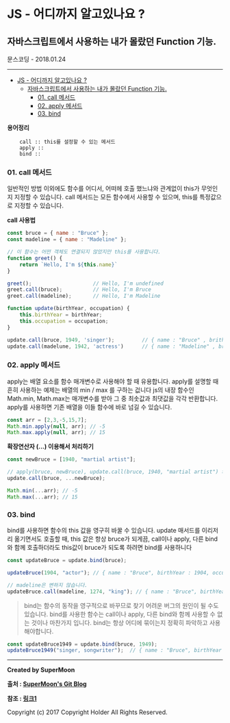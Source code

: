# JS - 어디까지 알고있나요 ?
## 자바스크립트에서 사용하는 내가 몰랐던 Function 기능.

<div class="pull-right"> 문스코딩 - 2018.01.24 </div>

---

<!-- @import "[TOC]" {cmd="toc" depthFrom=1 depthTo=6 orderedList=false} -->
<!-- code_chunk_output -->

* [JS - 어디까지 알고있나요 ?](#js-어디까지-알고있나요)
	* [자바스크립트에서 사용하는 내가 몰랐던 Function 기능.](#자바스크립트에서-사용하는-내가-몰랐던-function-기능)
		* [01. call 메서드](#01-call-메서드)
		* [02. apply 메서드](#02-apply-메서드)
		* [03. bind](#03-bind)

<!-- /code_chunk_output -->


**용어정리**
```
    call :: this를 설정할 수 있는 메서드
    apply ::
    bind ::
```

### 01. call 메서드

일반적인 방법 이외에도 함수를 어디서, 어떠헤 호출 했느냐와 관계없이 this가 무엇인지 지정할 수 있습니다.
call 메서드는 모든 함수에서 사용할 수 있으며, this를 특정값으로 지정할 수 있습니다.

**call 사용법**
```js
const bruce = { name : "Bruce" };
const madeline = { name : "Madeline" };

// 이 함수는 어떤 객체도 연결되지 않았지만 this를 사용합니다.
function greet() {
    return `Hello, I'm ${this.name}`
}

greet();                    // Hello, I'm undefined
greet.call(bruce);          // Hello, I'm Bruce
greet.call(madeline);       // Hello, I'm Madeline
```

```js
function update(birthYear, occupation) {
    this.birthYear = birthYear;
    this.occupation = occupation;
}

update.call(bruce, 1949, 'singer');         // { name : "Bruce" , brithYear : 1949 , occupation : "singer" }
update.call(madelune, 1942, 'actress')      // { name : "Madeline" , brithYear : 1942 , occupation : "actress" }
```

### 02. apply 메서드

apply는 배열 요소를 함수 매개변수로 사용해야 할 때 유용합니다.
apply를 설명할 때 흔히 사용하는 예제는 배열의 min / max 를 구하는 겂니다
js의 내장 함수인 Math.min, Math.max는 매개변수를 받아 그 중 최솟값과 최댓값을 각각 반환합니다.
apply를 사용하면 기존 배열을 이들 함수에 바로 넘길 수 있습니다.

```js
const arr = [2,3,-5,15,7];
Math.min.apply(null, arr); // -5
Math.max.apply(null, arr); // 15
```

**확장연산자 (...) 이용해서 처리하기**

```js
const newBruce = [1940, "martial artist"];

// apply(bruce, newBruce), update.call(bruce, 1940, "martial artist") 와 같음
update.call(bruce, ...newBruce);

Math.min(...arr); // -5
Math.max(...arr); // 15
```

### 03. bind

bind를 사용하면 함수의 this 값을 영구히 바꿀 수 있습니다.
update 매서드를 이리저리 옮기면서도 호출할 때, this 값은 항상 bruce가 되게끔,
call이나 apply, 다른 bind와 함께 호출하더라도 this값이 bruce가 되도록 하려면 bind를 사용하니다

```js
const updateBruce = update.bind(bruce);

updateBruce(1904, "actor"); // { name : "Bruce", birthYear : 1904, occupation : "actor" }

// madeline은 변하지 않습니다.
updateBruce.call(madeline, 1274, "king"); // { name : "Bruce", birthYear : 1274, occupation : "king" }
```
> bind는 함수의 동작을 영구적으로 바꾸므로 찾기 어려운 버그의 원인이 될 수도 있습니다.
> bind를 사용한 함수는 call이나 apply, 다른 bind와 함께 사용할 수 없는 것이나 마찬가지 입니다.
> bind는 항상 어디에 묶이는지 정확히 파악하고 사용해야합니다.

```js
const updateBruce1949 = update.bind(bruce, 1949);
updateBruce1949("singer, songwriter");  // { name : "Bruce", birthYear : 1274, occupation : "singer, songwriter" }
```

---

**Created by SuperMoon**

**출처 : [SuperMoon's Git Blog](https://github.com/jm921106)**

**참조 : [링크1]()**

Copyright (c) 2017 Copyright Holder All Rights Reserved.
